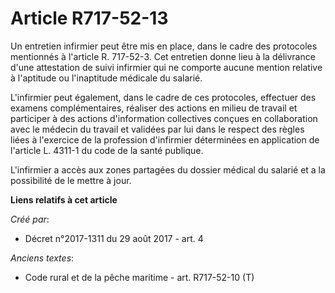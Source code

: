 # Article R717-52-13

Un entretien infirmier peut être mis en place, dans le cadre des protocoles mentionnés à l'article R. 717-52-3. Cet entretien
donne lieu à la délivrance d'une attestation de suivi infirmier qui ne comporte aucune mention relative à l'aptitude ou
l'inaptitude médicale du salarié. 

L'infirmier peut également, dans le cadre de ces protocoles, effectuer des examens complémentaires, réaliser des actions en
milieu de travail et participer à des actions d'information collectives conçues en collaboration avec le médecin du travail
et validées par lui dans le respect des règles liées à l'exercice de la profession d'infirmier déterminées en application de
l'article L. 4311-1 du code de la santé publique. 

L'infirmier a accès aux zones partagées du dossier médical du salarié et a la possibilité de le mettre à jour.

**Liens relatifs à cet article**

_Créé par_:

  - Décret n°2017-1311 du 29 août 2017 - art. 4

_Anciens textes_:

  - Code rural et de la pêche maritime - art. R717-52-10 (T)
